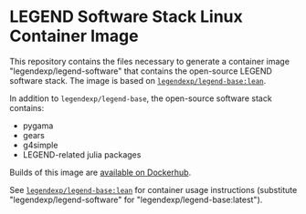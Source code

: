 # LEGEND Software Stack Linux Container Image

This repository contains the files necessary to generate a container image "legendexp/legend-software" that contains the open-source LEGEND software stack. The image is based on [`legendexp/legend-base:lean`](https://github.com/legend-exp/legendexp_legend-base_img/tree/lean).

In addition to `legendexp/legend-base`, the open-source software stack contains:

* pygama
* gears
* g4simple
* LEGEND-related julia packages

Builds of this image are [available on Dockerhub](https://hub.docker.com/r/legendexp/legend-software/).

See [`legendexp/legend-base:lean`](https://github.com/legend-exp/legendexp_legend-base_img/tree/lean) for container usage instructions (substitute "legendexp/legend-software" for "legendexp/legend-base:latest").
